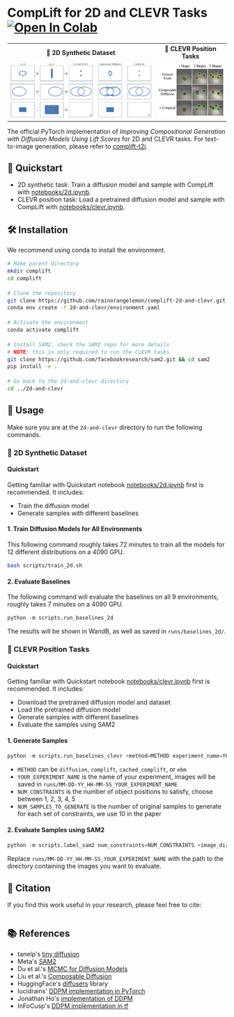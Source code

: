 # CompLift for 2D and CLEVR Tasks &nbsp;&nbsp; [![Open In Colab](https://colab.research.google.com/assets/colab-badge.svg)](https://colab.research.google.com/drive/1bVjGY-ym67CV8FiUxxkaMpbkWg9EQGcd?usp=sharing)


<table width="100%">
<tr>
<th> 🎨 2D Synthetic Dataset </th>
<th> 🎯 CLEVR Position Tasks </th>
</tr>
<tr>
<td width="67%" align="center">
<img src="figures/2d_overall.png" width="100%"/>
</td>
<td width="33%" align="center">
<img src="figures/clevr_example.png" width="100%"/>
</td>
</tr>
</table>

The official PyTorch implementation of *Improving Compositional Generation with Diffusion Models Using Lift Scores* for 2D and CLEVR tasks. For text-to-image generation, please refer to [complift-t2i](https://github.com/rainorangelemon/compLift-t2i).

## 📓 Quickstart

- 2D synthetic task: Train a diffusion model and sample with CompLift with [notebooks/2d.ipynb](https://colab.research.google.com/drive/1bVjGY-ym67CV8FiUxxkaMpbkWg9EQGcd?usp=sharing).
- CLEVR position task: Load a pretrained diffusion model and sample with CompLift with [notebooks/clevr.ipynb](https://colab.research.google.com/drive/1JPm_N8NThABc5jZmgiTB4RWnNUkKp491?usp=sharing).

## 🛠️ Installation

We recommend using conda to install the environment.

```bash
# Make parent directory
mkdir complift
cd complift

# Clone the repository
git clone https://github.com/rainorangelemon/complift-2d-and-clevr.git 2d-and-clevr
conda env create -f 2d-and-clevr/environment.yaml

# Activate the environment
conda activate complift

# Install SAM2, check the SAM2 repo for more details
# NOTE: this is only required to run the CLEVR tasks
git clone https://github.com/facebookresearch/sam2.git && cd sam2
pip install -e .

# Go back to the 2d-and-clevr directory
cd ../2d-and-clevr
```

## 🚀 Usage

Make sure you are at the `2d-and-clevr` directory to run the following commands.

### 🎨 2D Synthetic Dataset

#### Quickstart

Getting familiar with Quickstart notebook [notebooks/2d.ipynb](https://colab.research.google.com/drive/1bVjGY-ym67CV8FiUxxkaMpbkWg9EQGcd?usp=sharing) first is recommended. It includes:
- Train the diffusion model
- Generate samples with different baselines

#### 1. Train Diffusion Models for All Environments

This following command roughly takes 72 minutes to train all the models for 12 different distributions on a 4090 GPU.

```bash
bash scripts/train_2d.sh
```

#### 2. Evaluate Baselines

The following command will evaluate the baselines on all 9 environments, roughly takes 7 minutes on a 4090 GPU.

```python
python -m scripts.run_baselines_2d
```
The results will be shown in WandB, as well as saved in `runs/baselines_2d/`.

### 🎯 CLEVR Position Tasks

#### Quickstart

Getting familiar with Quickstart notebook [notebooks/clevr.ipynb](https://colab.research.google.com/drive/1JPm_N8NThABc5jZmgiTB4RWnNUkKp491?usp=sharing) first is recommended. It includes:
- Download the pretrained diffusion model and dataset
- Load the pretrained diffusion model
- Generate samples with different baselines
- Evaluate the samples using SAM2

#### 1. Generate Samples

```python
python -m scripts.run_baselines_clevr +method=METHOD experiment_name=YOUR_EXPERIMENT_NAME num_constraints=NUM_CONSTRAINTS num_samples_to_generate=NUM_SAMPLES_TO_GENERATE
```
- `METHOD` can be `diffusion`, `complift`, `cached_complift`, or `ebm`
- `YOUR_EXPERIMENT_NAME` is the name of your experiment, images will be saved in `runs/MM-DD-YY_HH-MM-SS_YOUR_EXPERIMENT_NAME`
- `NUM_CONSTRAINTS` is the number of object positions to satisfy, choose between 1, 2, 3, 4, 5
- `NUM_SAMPLES_TO_GENERATE` is the number of original samples to generate for each set of constraints, we use 10 in the paper

#### 2. Evaluate Samples using SAM2

```python
python -m scripts.label_sam2 num_constraints=NUM_CONSTRAINTS +image_dir=runs/MM-DD-YY_HH-MM-SS_YOUR_EXPERIMENT_NAME
```
Replace `runs/MM-DD-YY_HH-MM-SS_YOUR_EXPERIMENT_NAME` with the path to the directory containing the images you want to evaluate.

## 📝 Citation

If you find this work useful in your research, please feel free to cite:

```bibtex
```

## 📚 References

* tanelp's [tiny diffusion](https://github.com/tanelp/tiny-diffusion)
* Meta's [SAM2](https://github.com/facebookresearch/sam2)
* Du et al.'s [MCMC for Diffusion Models](https://github.com/yilundu/reduce_reuse_recycle)
* Liu et al.'s [Composable Diffusion](https://github.com/energy-based-model/Compositional-Visual-Generation-with-Composable-Diffusion-Models-PyTorch)
* HuggingFace's [diffusers](https://github.com/huggingface/diffusers) library
* lucidrains' [DDPM implementation in PyTorch](https://github.com/lucidrains/denoising-diffusion-pytorch)
* Jonathan Ho's [implementation of DDPM](https://github.com/hojonathanho/diffusion)
* InFoCusp's [DDPM implementation in tf](https://github.com/InFoCusp/diffusion_models)
